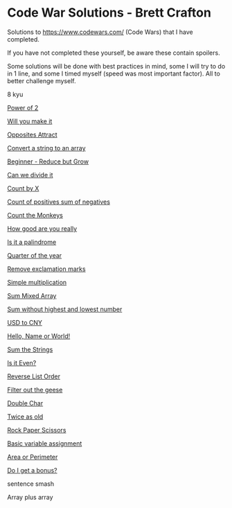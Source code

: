 # Code War Solutions - Brett Crafton
Solutions to https://www.codewars.com/ (Code Wars) that I have completed.<br>

If you have not completed these yourself, be aware these contain spoilers.

Some solutions will be done with best practices in mind, some I will try to do in 1 line, and some I timed myself (speed was most important factor). All to better challenge myself.

8 kyu

<a target="_blank" rel="noopener noreferrer" href="https://brettcrafton.github.io/CodeWars-JavaScript/Powers%20of%202/index.html">Power of 2</a>

<a target="_blank" rel="noopener noreferrer" href="https://brettcrafton.github.io/CodeWars-JavaScript/Will%20you%20make%20it/index.html">Will you make it</a>

<a target="_blank" rel="noopener noreferrer" href="https://brettcrafton.github.io/CodeWars-JavaScript/Opposites%20Attract/index.html">Opposites Attract</a>

<a target="_blank" rel="noopener noreferrer" href="https://brettcrafton.github.io/CodeWars-JavaScript/Convert%20a%20string%20to%20an%20array/index.html">Convert a string to an array</a>

<a target="_blank" rel="noopener noreferrer" href="https://brettcrafton.github.io/CodeWars-JavaScript/Beginner%20-%20Reduce%20but%20Grow/index.html">Beginner - Reduce but Grow</a>

<a target="_blank" rel="noopener noreferrer" href="https://brettcrafton.github.io/CodeWars-JavaScript/Can%20we%20divide%20it/index.html">Can we divide it</a>

<a target="_blank" rel="noopener noreferrer" href="https://brettcrafton.github.io/CodeWars-JavaScript/Count%20by%20X/index.html">Count by X</a>

<a target="_blank" rel="noopener noreferrer" href="https://brettcrafton.github.io/CodeWars-JavaScript/Count%20of%20positives%20sum%20of%20negatives/index.html">Count of positives sum of negatives</a>

<a target="_blank" rel="noopener noreferrer" href="https://brettcrafton.github.io/CodeWars-JavaScript/Count%20the%20Monkeys/index.html">Count the Monkeys</a>

<a target="_blank" rel="noopener noreferrer" href="https://brettcrafton.github.io/CodeWars-JavaScript/How%20good%20are%20you%20really/index.html">How good are you really</a>

<a target="_blank" rel="noopener noreferrer" href="https://brettcrafton.github.io/CodeWars-JavaScript/Is%20it%20a%20palindrome/index.html">Is it a palindrome</a>

<a target="_blank" rel="noopener noreferrer" href="https://brettcrafton.github.io/CodeWars-JavaScript/Quarter%20of%20the%20year/index.html">Quarter of the year</a>

<a target="_blank" rel="noopener noreferrer" href="https://brettcrafton.github.io/CodeWars-JavaScript/Remove%20exclamation%20marks/index.html">Remove exclamation marks</a>

<a target="_blank" rel="noopener noreferrer" href="https://brettcrafton.github.io/CodeWars-JavaScript/Simple%20multiplication/index.html">Simple multiplication</a>

<a target="_blank" rel="noopener noreferrer" href="https://brettcrafton.github.io/CodeWars-JavaScript/Sum%20Mixed%20Array/index.html">Sum Mixed Array</a>

<a target="_blank" rel="noopener noreferrer" href="https://brettcrafton.github.io/CodeWars-JavaScript/Sum%20without%20highest%20and%20lowest%20number/index.html">Sum without highest and lowest number</a>

<a target="_blank" rel="noopener noreferrer" href="https://brettcrafton.github.io/CodeWars-JavaScript/USD%20to%20CNY/index.html">USD to CNY</a>

<a target="_blank" rel="noopener noreferrer" href="https://brettcrafton.github.io/CodeWars-JavaScript/Hello%2C%20Name%20or%20World/index.html">Hello, Name or World!</a>

<a target="_blank" rel="noopener noreferrer" href="https://brettcrafton.github.io/CodeWars-JavaScript/Sum%20The%20Strings/index.html">Sum the Strings</a>

<a target="_blank" rel="noopener noreferrer" href="https://brettcrafton.github.io/CodeWars-JavaScript/main/Is%20it%20Even/index.html">Is it Even?</a>

<a target="_blank" rel="noopener noreferrer" href="https://brettcrafton.github.io/CodeWars-JavaScript/main/Reverse%20List%20Order/index.html">Reverse List Order</a>

<a target="_blank" rel="noopener noreferrer" href="https://brettcrafton.github.io/CodeWars-JavaScript/main/Filter%20out%20the%20geese/index.html">Filter out the geese</a>

<a target="_blank" rel="noopener noreferrer" href="https://brettcrafton.github.io/CodeWars-JavaScript/main/Double%20Char/index.html">Double Char</a>

<a target="_blank" rel="noopener noreferrer" href="https://brettcrafton.github.io/CodeWars-JavaScript/main/Twice%20as%20old/index.html">Twice as old</a>

<a target="_blank" rel="noopener noreferrer" href="https://brettcrafton.github.io/CodeWars-JavaScript/main/Rock%20Paper%20Scissors/index.html">Rock Paper Scissors</a>

<a target="_blank" rel="noopener noreferrer" href="https://brettcrafton.github.io/CodeWars-JavaScript/main/Basic%20variable%20assignment/index.html">Basic variable assignment</a>

<a target="_blank" rel="noopener noreferrer" href="https://brettcrafton.github.io/CodeWars-JavaScript/main/Area%20or%20Perimeter/index.html">Area or Perimeter</a>

<a target="_blank" rel="noopener noreferrer" href="https://brettcrafton.github.io/CodeWars-JavaScript/main/Do%20I%20get%20a%20bonus/index.html">Do I get a bonus?</a>

sentence smash

Array plus array


